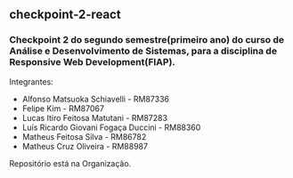 ## checkpoint-2-react

### Checkpoint 2 do segundo semestre(primeiro ano) do curso de Análise e Desenvolvimento de Sistemas, para a disciplina de Responsive Web Development(FIAP).

Integrantes:

- Alfonso Matsuoka Schiavelli - RM87336
- Felipe Kim - RM87067
- Lucas Itiro Feitosa Matutani - RM87283
- Luís Ricardo Giovani Fogaça Duccini - RM88360
- Matheus Feitosa Silva - RM86782
- Matheus Cruz Oliveira - RM88987

Repositório está na Organização.
